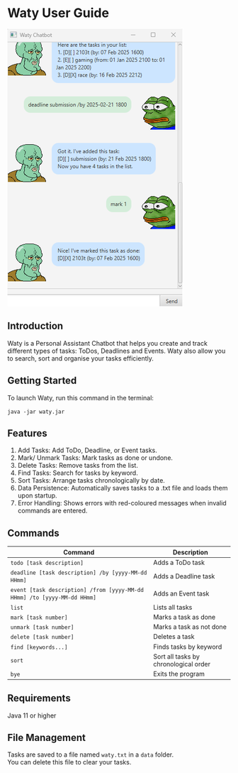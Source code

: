 # Waty User Guide
![Screenshot of Ui](./docs/Ui.png)

## Introduction
Waty is a Personal Assistant Chatbot that helps you create and track different types
of tasks: ToDos, Deadlines and Events. Waty also allow you to search, sort and 
organise your tasks efficiently.

## Getting Started
To launch Waty, run this command in the terminal:
```
java -jar waty.jar
```

## Features
1. Add Tasks: Add ToDo, Deadline, or Event tasks.
2. Mark/ Unmark Tasks: Mark tasks as done or undone.
3. Delete Tasks: Remove tasks from the list.
4. Find Tasks: Search for tasks by keyword.
5. Sort Tasks: Arrange tasks chronologically by date.
6. Data Persistence: Automatically saves tasks to a .txt file and loads them upon startup.
7. Error Handling: Shows errors with red-coloured messages when invalid commands are entered.

## Commands
<table>
  <thead>
    <tr>
      <th>Command</th>
      <th>Description</th>
    </tr>
  </thead>
  <tbody>
    <tr>
      <td><code>todo [task description]</code></td>
      <td>Adds a ToDo task</td>
    </tr>
    <tr>
      <td><code>deadline [task description] /by [yyyy-MM-dd HHmm]</code></td>
      <td>Adds a Deadline task</td>
    </tr>
    <tr>
      <td><code>event [task description] /from [yyyy-MM-dd HHmm] /to [yyyy-MM-dd HHmm]</code></td>
      <td>Adds an Event task</td>
    </tr>
    <tr>
      <td><code>list</code></td>
      <td>Lists all tasks</td>
    </tr>
    <tr>
      <td><code>mark [task number]</code></td>
      <td>Marks a task as done</td>
    </tr>
    <tr>
      <td><code>unmark [task number]</code></td>
      <td>Marks a task as not done</td>
    </tr>
    <tr>
      <td><code>delete [task number]</code></td>
      <td>Deletes a task</td>
    </tr>
    <tr>
      <td><code>find [keywords...]</code></td>
      <td>Finds tasks by keyword</td>
    </tr>
    <tr>
      <td><code>sort</code></td>
      <td>Sort all tasks by chronological order</td>
    </tr>
    <tr>
      <td><code>bye</code></td>
      <td>Exits the program</td>
    </tr>
  </tbody>
</table>


## Requirements
Java 11 or higher

## File Management
Tasks are saved to a file named `waty.txt` in a `data` folder.  
You can delete this file to clear your tasks.

